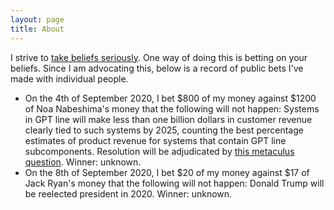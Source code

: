 ```yaml
---
layout: page
title: About
---
```


I strive to [take beliefs seriously](https://radimentary.wordpress.com/2018/01/18/singularity-mindset/). One way of doing this is betting on your beliefs. Since I am advocating this, below is a record of public bets I've made with individual people.

* On the 4th of September 2020, I bet \$800 of my money against \$1200 of Noa Nabeshima's money that the following will not happen: Systems in GPT line will  make less than one billion dollars in customer revenue clearly tied to such systems by 2025, counting the best percentage estimates of product revenue for systems that contain GPT line subcomponents. Resolution will be adjudicated by [this metaculus question](https://www.metaculus.com/questions/5118/will-robin-hanson-win-a-bet-that-the-gpt-line-of-language-models-will-generate--1bn-in-customer-revenue-by-2025/). Winner: unknown. 
* On the 8th of September 2020, I bet \$20 of my money against \$17 of Jack Ryan's money that the following will not happen: Donald Trump will be reelected president in 2020. Winner: unknown. 

